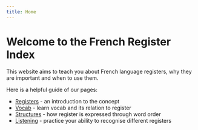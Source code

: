 ```yaml
---
title: Home
---
```


<h1>Welcome to the French Register Index</h1>
<p>This website aims to teach you about French language registers, why they are important and when to use them.</p>

<p>Here is a helpful guide of our pages:</p>
<ul style="list-style-type: square;">
<li><a href="page2.html">Registers</a> - an introduction to the concept</li>
<li><a href="page3.html">Vocab</a> - learn vocab and its relation to register</li>
<li><a href="page4.html">Structures</a> - how register is expressed through word order</li>
<li><a href="page5.html">Listening</a> - practice your ability to recognise different registers</li>
</ul>


